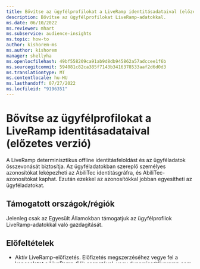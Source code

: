 ```yaml
---
title: Bővítse az ügyfélprofilokat a LiveRamp identitásadataival (előzetes verzió)
description: Bővítse az ügyfélprofilokat LiveRamp-adatokkal.
ms.date: 06/10/2022
ms.reviewer: mhart
ms.subservice: audience-insights
ms.topic: how-to
author: kishorem-ms
ms.author: kishorem
manager: shellyha
ms.openlocfilehash: 49bf558209ca91ab9d8db945862a57adccee1f6b
ms.sourcegitcommit: 594081c82ca385f7143b3416378533aaf2d6d0d3
ms.translationtype: MT
ms.contentlocale: hu-HU
ms.lasthandoff: 07/27/2022
ms.locfileid: "9196351"
---
```

# <a name="enrich-customer-profiles-with-identity-data-from-liveramp-preview"></a>Bővítse az ügyfélprofilokat a LiveRamp identitásadataival (előzetes verzió)

A LiveRamp determinisztikus offline identitásfeloldást és az ügyféladatok összevonását biztosítja. Az ügyféladatokban szereplő személyes azonosítókat leképezheti az AbiliTec identitásgráfra, és AbiliTec-azonosítókat kaphat. Ezután ezekkel az azonosítókkal jobban egyesítheti az ügyféladatokat.

## <a name="supported-countriesregions"></a>Támogatott országok/régiók

Jelenleg csak az Egyesült Államokban támogatjuk az ügyfélprofilok LiveRamp-adatokkal való gazdagítását.

## <a name="prerequisites"></a>Előfeltételek

- Aktív LiveRamp-előfizetés. Előfizetés megszerzéséhez vegye fel a kapcsolatot a LiveRamp-fiók csapatával, vagy [dynamics@liveramp.com](mailto:dynamics@liveramp.com) további információkért.

- Aktív AbiliTec-előfizetés ügyfél-azonosítóval és titkos kóddal az API eléréséhez. További információ: [AbiliTec API Fejlesztői központ](https://developers.liveramp.com/abilitec-api/).

- A LiveRamp-kapcsolatot [...](connections.md)[egy rendszergazda konfigurálja](#configure-the-connection-for-liveramp).

## <a name="configure-the-connection-for-liveramp"></a>A liveRamp-kapcsolat konfigurálása

Rendszergazdának [kell](permissions.md#admin) lennie a Customer Insights szolgáltatásban, és rendelkeznie kell aktív LiveRamp-ügyfél-azonosítóval és titkos kóddal.

1. Válassza a Kapcsolat **hozzáadása lehetőséget** a gazdagítás konfigurálásakor, vagy lépjen a **Rendszergazdai** > **kapcsolatok elemre**, és válassza a Beállítás **lehetőséget** a LiveRamp csempén.

   :::image type="content" source="media/liveramp-connection.png" alt-text="Konfigurációs panel a LiveRamp AbiliTec szolgáltatással való kapcsolat beállításához.":::

1. Adja meg a kapcsolat nevét, valamint egy érvényes LiveRamp-ügyfél-azonosítót és egy titkos kulcsot.

1. Tekintse át és adja meg hozzájárulását az [adatvédelem és a megfelelőséghez](#data-privacy-and-compliance) az **Elfogadom** által.

1. Válassza az Ellenőrzés **lehetőséget** a konfiguráció ellenőrzéséhez, majd válassza a Mentés **lehetőséget**.

### <a name="data-privacy-and-compliance"></a>Adatvédelem és megfelelőség

Ha engedélyezi Dynamics 365 Customer Insights az adatok továbbítását a LiveRamp-nek, akkor engedélyezi az adatok továbbítását a megfelelőségi határon kívülre Dynamics 365 Customer Insights, beleértve a potenciálisan bizalmas adatokat, például a személyes adatokat is. A Microsoft az Ön utasításainak megfelelően továbbítja ezeket az adatokat, de Ön felelős azért, hogy a LiveRamp megfeleljen az Ön esetleges adatvédelmi vagy biztonsági kötelezettségeinek. További információért tekintse át a [Microsoft adatvédelmi nyilatkozatát](https://go.microsoft.com/fwlink/?linkid=396732). A funkció használatának leállítása érdekében a Dynamics 365 Customer Insights rendszergazda bármikor eltávolíthatja ezt a bővítést.

## <a name="configure-the-enrichment"></a>Bővítés konfigurálása

1. Menjen a z **Adatok** > **Bővítés** menübe, és válassza a **Felfedezés** lapot.

1. Válassza az Adatok gazdagítása lehetőséget **az Identitás** a **LiveRamp csempéről csempén.**

   :::image type="content" source="media/liveramp-tile.png" alt-text="Identitás csempe a gazdagítás áttekintési oldalán.":::

1. Tekintse át az áttekintést, majd válassza a Tovább **lehetőséget**.

1. Válassza ki a kapcsolatot. Ha nem érhető el egy kapcsolat sem, akkor forduljon a rendszergazdához.

1. Válassza a **Következő** lehetőséget.

1. Válassza ki az **Ügyfél adatkészlet**, és válassza ki azt a profilt vagy szegmenst, amelyet identitásadatokkal szeretne gazdagítani a LiveRampből. Az *Ügyfél* entitás gazdagítja az összes ügyfélprofilt, míg egy szegmens csak az adott szegmensben található ügyfélprofilokat gazdagítja.

1. Határozza meg, hogy az egyesített profilokból mely típusú mezőket használja a LiveRamp identitásadatainak egyeztetéséhez. A Név és cím **,** E-mail **vagy** Telefon **mezők** közül legalább egy kötelező. A nagyobb egyezési pontosság érdekében adjon hozzá más mezőket. Válassza a **Következő** lehetőséget.

1. Leképezheti a mezőket a LiveRamp azonosító adataira.

   :::image type="content" source="media/liveramp-data-mapping.png" alt-text="Adatleképezési lehetőségek a LiveRamp gazdagításához.":::

1. A mező leképezésének befejezéséhez válassza a **Következő** lehetőséget.

1. **Adja meg a gazdagítás nevét** és a **Kimeneti entitás nevét**.

1. Válassza a **Bővítés mentése** lehetőséget, miután áttekintette a lehetőségeit.

1. Válassza a Futtatás **lehetőséget** a gazdagítási folyamat elindításához, vagy a közel lehetőséget a **Bővítések** lapra való visszatéréshez.

## <a name="view-enrichment-results"></a>Gazdagítási eredmények megtekintése

[!INCLUDE [enrichment-results](includes/enrichment-results.md)]

A **mező** által gazdagított ügyfelek száma részletezést biztosít az egyes bővített mezők lefedettségében.

## <a name="next-steps"></a>További lépések

Építsen a bővített ügyféladatokra. Az AbiliTec azonosítók segítségével egyesítheti az ügyfélprofilokat egy személyalapú nézetbe.
[!INCLUDE [next-steps-enrichment](includes/next-steps-enrichment.md)]

[!INCLUDE [footer-include](includes/footer-banner.md)]
